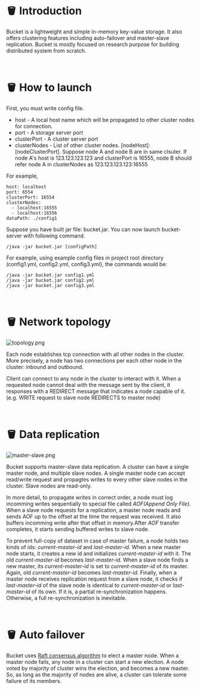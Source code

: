 # 🪣 Introduction

Bucket is a lightweight and simple in-memory key-value storage. It also offers clustering features including auto-failover and master-slave replication. Bucket is mostly focused on research purpose for building distributed system from scratch. 

<br/>  

# 🪣 How to launch

First, you must write config file.

- host - A local host name which will be propagated to other cluster nodes for connection.
- port - A storage server port
- clusterPort - A cluster server port
- clusterNodes - List of other cluster nodes. [nodeHost]:[nodeClusterPort]. Suppose node A and node B are in same clsuter. If node A's host is 123.123.123.123 and clusterPort is 16555, node B should refer node A in clusterNodes as 123.123.123.123:16555  
                 
For example,

```
host: localhost
port: 6554
clusterPort: 16554
clusterNodes:
  - localhost:16555
  - localhost:16556
dataPath: ./config1
```

Suppose you have built jar file: bucket.jar. You can now launch bucket-server with following command.

```/java -jar bucket.jar [configPath]```

For example, using example config files in project root directory (config1.yml, config2.yml, config3.yml), the commands would be:

```/java -jar bucket.jar config1.yml```  
```/java -jar bucket.jar config2.yml```  
```/java -jar bucket.jar config3.yml```


<br/>
  
# 🪣 Network topology

![topology.png](topology.png)

Each node establishes tcp connection with all other nodes in the cluster.  
More precisely, a node has two connections per each other node in the cluster: inbound and outbound.  

Client can connect to any node in the cluster to interact with it. When a requested node cannot deal with the message sent by the client, it responses with  a REDIRECT message that indicates a node capable of it.
(e.g. WRITE request to slave node REDIRECTS to master node)

<br/>

# 🪣 Data replication

![master-slave.png](master-slave.png)

Bucket supports master-slave data replication. A cluster can have a single master node, and multiple slave nodes. A single master node can accept read/write request and propagtes writes to every other slave nodes in the cluster. Slave nodes are read-only.  

In more detail, to propagate writes in correct order, a node must log incomming writes sequentially to special file called *AOF(Append Only File)*. When a slave node requests for a replication, a master node reads and sends AOF up to the offset at the time the request was received. It also buffers incomming write after that offset in memory.After *AOF*  transfer completes, it starts sending buffered writes to slave node.

To prevent full-copy of dataset in case of master failure, a node holds two kinds of ids: *current-master-id* and *last-master-id.* When a new master node starts, it creates a new id and initializes *current-master-id* with it. The old *current-master-id* becomes *last-master-id.* When a slave node finds a new master, its *current-master-id* is set to *current-master-id* of its master. Again, old *current-master-id* becomes *last-master-id.* Finally, when a master node receives replication request from a slave node, it checks if *last-master-id* of the slave node is identical to *current-master-id* or *last-master-id* of its own. If it is, a partial re-synchronization happens. Otherwise, a full re-synchronization is inevitable.

<br/>

# 🪣 Auto failover

Bucket uses [Raft consensus algorithm](https://en.wikipedia.org/wiki/Raft_(algorithm)) to elect a master node. 
When a master node fails, any node in a cluster can start a new election.
A node voted by majority of cluster wins the election, and becomes a new master.
So, as long as the majority of nodes are alive, a cluster can tolerate some failure of its members.


